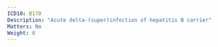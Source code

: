 ```yaml
---
ICD10: B170
Description: "Acute delta-(super)infection of hepatitis B carrier"
Matters: No
Weight: 0
---
```


